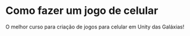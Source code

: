 # Como fazer um jogo de celular

O melhor curso para criação de jogos para celular em Unity das Galáxias!
